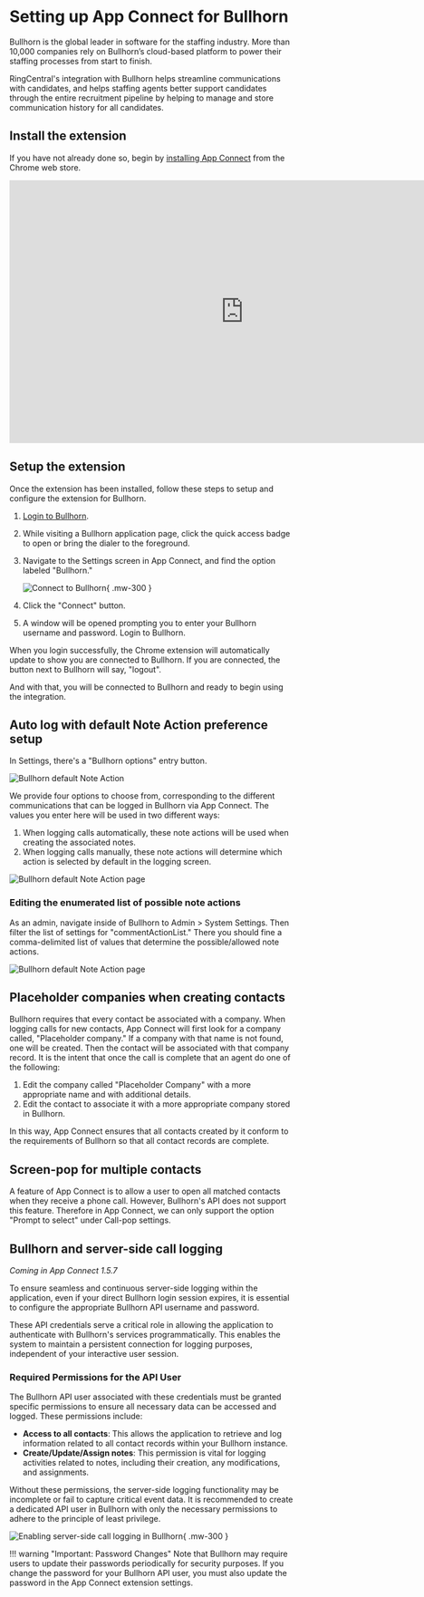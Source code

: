 # Setting up App Connect for Bullhorn

Bullhorn is the global leader in software for the staffing industry. More than 10,000 companies rely on Bullhorn’s cloud-based platform to power their staffing processes from start to finish. 

RingCentral's integration with Bullhorn helps streamline communications with candidates, and helps staffing agents better support candidates through the entire recruitment pipeline by helping to manage and store communication history for all candidates. 

## Install the extension

If you have not already done so, begin by [installing App Connect](../getting-started.md) from the Chrome web store. 

<iframe width="825" height="464" src="https://www.youtube.com/embed/afbdQD0y4Yo?si=UKcBw2BP4pj2adNc" title="App Connect for Bullhorn - quick start" frameborder="0" allow="accelerometer; autoplay; clipboard-write; encrypted-media; gyroscope; picture-in-picture; web-share" allowfullscreen></iframe>

## Setup the extension

Once the extension has been installed, follow these steps to setup and configure the extension for Bullhorn. 

1. [Login to Bullhorn](https://www.bullhornstaffing.com/).

2. While visiting a Bullhorn application page, click the quick access badge to open or bring the dialer to the foreground. 

3. Navigate to the Settings screen in App Connect, and find the option labeled "Bullhorn."

    ![Connect to Bullhorn](../img/bullhorn-connect.png){ .mw-300 }

4. Click the "Connect" button. 

5. A window will be opened prompting you to enter your Bullhorn username and password. Login to Bullhorn. 

When you login successfully, the Chrome extension will automatically update to show you are connected to Bullhorn. If you are connected, the button next to Bullhorn will say, "logout".

And with that, you will be connected to Bullhorn and ready to begin using the integration. 

## Auto log with default Note Action preference setup

In Settings, there's a "Bullhorn options" entry button.

![Bullhorn default Note Action](../img/bullhorn-default-note-action-entry.png)

We provide four options to choose from, corresponding to the different communications that can be logged in Bullhorn via App Connect. The values you enter here will be used in two different ways:

1. When logging calls automatically, these note actions will be used when creating the associated notes. 
2. When logging calls manually, these note actions will determine which action is selected by default in the logging screen. 

![Bullhorn default Note Action page](../img/bullhorn-default-note-action-page.png)

### Editing the enumerated list of possible note actions

As an admin, navigate inside of Bullhorn to Admin > System Settings. Then filter the list of settings for "commentActionList." There you should fine a comma-delimited list of values that determine the possible/allowed note actions. 

![Bullhorn default Note Action page](../img/bullhorn-comment-action-list.png)

## Placeholder companies when creating contacts

Bullhorn requires that every contact be associated with a company. When logging calls for new contacts, App Connect will first look for a company called, "Placeholder company." If a company with that name is not found, one will be created. Then the contact will be associated with that company record. It is the intent that once the call is complete that an agent do one of the following:

1. Edit the company called "Placeholder Company" with a more appropriate name and with additional details.
2. Edit the contact to associate it with a more appropriate company stored in Bullhorn. 

In this way, App Connect ensures that all contacts created by it conform to the requirements of Bullhorn so that all contact records are complete. 

## Screen-pop for multiple contacts

A feature of App Connect is to allow a user to open all matched contacts when they receive a phone call. However, Bullhorn's API does not support this feature. Therefore in App Connect, we can only support the option "Prompt to select" under Call-pop settings. 

## Bullhorn and server-side call logging

*Coming in App Connect 1.5.7*

To ensure seamless and continuous server-side logging within the application, even if your direct Bullhorn login session expires, it is essential to configure the appropriate Bullhorn API username and password.

These API credentials serve a critical role in allowing the application to authenticate with Bullhorn's services programmatically. This enables the system to maintain a persistent connection for logging purposes, independent of your interactive user session.

### Required Permissions for the API User

The Bullhorn API user associated with these credentials must be granted specific permissions to ensure all necessary data can be accessed and logged. These permissions include:

* **Access to all contacts**: This allows the application to retrieve and log information related to all contact records within your Bullhorn instance.
* **Create/Update/Assign notes**: This permission is vital for logging activities related to notes, including their creation, any modifications, and assignments.

Without these permissions, the server-side logging functionality may be incomplete or fail to capture critical event data. It is recommended to create a dedicated API user in Bullhorn with only the necessary permissions to adhere to the principle of least privilege.

![Enabling server-side call logging in Bullhorn](../img/bullhorn-sscl-creds.png){ .mw-300 }

!!! warning "Important: Password Changes"
    Note that Bullhorn may require users to update their passwords periodically for security purposes. If you change the password for your Bullhorn API user, you must also update the password in the App Connect extension settings.

